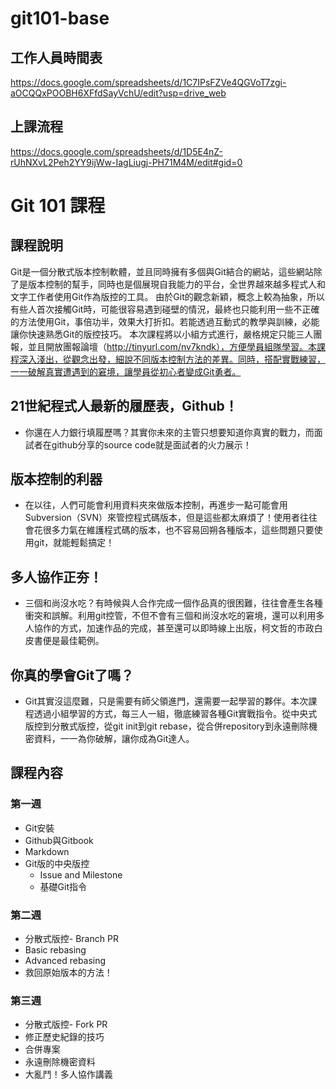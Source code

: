 # git101-base

## 工作人員時間表
https://docs.google.com/spreadsheets/d/1C7IPsFZVe4QGVoT7zgi-aOCQQxPOOBH6XFfdSayVchU/edit?usp=drive_web

## 上課流程
https://docs.google.com/spreadsheets/d/1D5E4nZ-rUhNXvL2Peh2YY9ijWw-IagLiugj-PH71M4M/edit#gid=0


# Git 101 課程

## 課程說明
Git是一個分散式版本控制軟體，並且同時擁有多個與Git結合的網站，這些網站除了是版本控制的幫手，同時也是個展現自我能力的平台，全世界越來越多程式人和文字工作者使用Git作為版控的工具。
由於Git的觀念新穎，概念上較為抽象，所以有些人首次接觸Git時，可能很容易遇到碰壁的情況，最終也只能利用一些不正確的方法使用Git，事倍功半，效果大打折扣。若能透過互動式的教學與訓練，必能讓你快速熟悉Git的版控技巧。
本次課程將以小組方式進行，嚴格規定只能三人團報，並且開放團報論壇（http://tinyurl.com/nv7kndk），方便學員組隊學習。本課程深入淺出，從觀念出發，細說不同版本控制方法的差異。同時，搭配實戰練習，一一破解真實遭遇到的窘境，讓學員從初心者變成Git勇者。

## 21世紀程式人最新的履歷表，Github！
- 你還在人力銀行填履歷嗎？其實你未來的主管只想要知道你真實的戰力，而面試者在github分享的source code就是面試者的火力展示！

## 版本控制的利器
- 在以往，人們可能會利用資料夾來做版本控制，再進步一點可能會用Subversion（SVN）來管控程式碼版本，但是這些都太麻煩了！使用者往往會花很多力氣在維護程式碼的版本，也不容易回朔各種版本，這些問題只要使用git，就能輕鬆搞定！

## 多人協作正夯！
- 三個和尚沒水吃？有時候與人合作完成一個作品真的很困難，往往會產生各種衝突和誤解。利用git控管，不但不會有三個和尚沒水吃的窘境，還可以利用多人協作的方式，加速作品的完成，甚至還可以即時線上出版，柯文哲的市政白皮書便是最佳範例。

## 你真的學會Git了嗎？
- Git其實沒這麼難，只是需要有師父領進門，還需要一起學習的夥伴。本次課程透過小組學習的方式，每三人一組，徹底練習各種Git實戰指令。從中央式版控到分散式版控，從git init到git rebase，從合併repository到永遠刪除機密資料，一一為你破解，讓你成為Git達人。

## 課程內容
### 第一週
- Git安裝
- Github與Gitbook
- Markdown
- Git版的中央版控
  - Issue and Milestone
  - 基礎Git指令

### 第二週
- 分散式版控- Branch PR
- Basic rebasing
- Advanced rebasing
- 救回原始版本的方法！

### 第三週
- 分散式版控- Fork PR
- 修正歷史紀錄的技巧
- 合併專案
- 永遠刪除機密資料
- 大亂鬥！多人協作講義
